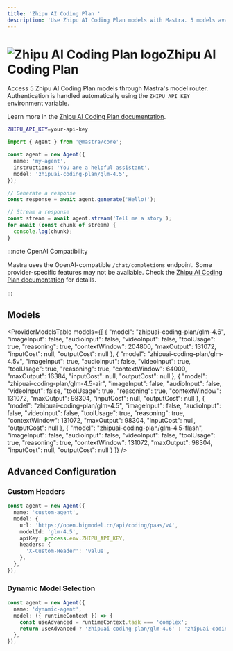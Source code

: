 ```yaml
---
title: 'Zhipu AI Coding Plan '
description: 'Use Zhipu AI Coding Plan models with Mastra. 5 models available.'
---
```


# <img src="https://models.dev/logos/zhipuai-coding-plan.svg" alt="Zhipu AI Coding Plan logo" className="inline w-8 h-8 mr-2 align-middle dark:invert dark:brightness-0 dark:contrast-200" />Zhipu AI Coding Plan

Access 5 Zhipu AI Coding Plan models through Mastra's model router. Authentication is handled automatically using the `ZHIPU_API_KEY` environment variable.

Learn more in the [Zhipu AI Coding Plan documentation](https://docs.bigmodel.cn/cn/coding-plan/overview).

```bash
ZHIPU_API_KEY=your-api-key
```

```typescript
import { Agent } from '@mastra/core';

const agent = new Agent({
  name: 'my-agent',
  instructions: 'You are a helpful assistant',
  model: 'zhipuai-coding-plan/glm-4.5',
});

// Generate a response
const response = await agent.generate('Hello!');

// Stream a response
const stream = await agent.stream('Tell me a story');
for await (const chunk of stream) {
  console.log(chunk);
}
```

:::note OpenAI Compatibility

Mastra uses the OpenAI-compatible `/chat/completions` endpoint. Some provider-specific features may not be available. Check the [Zhipu AI Coding Plan documentation](https://docs.bigmodel.cn/cn/coding-plan/overview) for details.

:::

## Models

<ProviderModelsTable
models={[
{
"model": "zhipuai-coding-plan/glm-4.6",
"imageInput": false,
"audioInput": false,
"videoInput": false,
"toolUsage": true,
"reasoning": true,
"contextWindow": 204800,
"maxOutput": 131072,
"inputCost": null,
"outputCost": null
},
{
"model": "zhipuai-coding-plan/glm-4.5v",
"imageInput": true,
"audioInput": false,
"videoInput": true,
"toolUsage": true,
"reasoning": true,
"contextWindow": 64000,
"maxOutput": 16384,
"inputCost": null,
"outputCost": null
},
{
"model": "zhipuai-coding-plan/glm-4.5-air",
"imageInput": false,
"audioInput": false,
"videoInput": false,
"toolUsage": true,
"reasoning": true,
"contextWindow": 131072,
"maxOutput": 98304,
"inputCost": null,
"outputCost": null
},
{
"model": "zhipuai-coding-plan/glm-4.5",
"imageInput": false,
"audioInput": false,
"videoInput": false,
"toolUsage": true,
"reasoning": true,
"contextWindow": 131072,
"maxOutput": 98304,
"inputCost": null,
"outputCost": null
},
{
"model": "zhipuai-coding-plan/glm-4.5-flash",
"imageInput": false,
"audioInput": false,
"videoInput": false,
"toolUsage": true,
"reasoning": true,
"contextWindow": 131072,
"maxOutput": 98304,
"inputCost": null,
"outputCost": null
}
]}
/>

## Advanced Configuration

### Custom Headers

```typescript
const agent = new Agent({
  name: 'custom-agent',
  model: {
    url: 'https://open.bigmodel.cn/api/coding/paas/v4',
    modelId: 'glm-4.5',
    apiKey: process.env.ZHIPU_API_KEY,
    headers: {
      'X-Custom-Header': 'value',
    },
  },
});
```

### Dynamic Model Selection

```typescript
const agent = new Agent({
  name: 'dynamic-agent',
  model: ({ runtimeContext }) => {
    const useAdvanced = runtimeContext.task === 'complex';
    return useAdvanced ? 'zhipuai-coding-plan/glm-4.6' : 'zhipuai-coding-plan/glm-4.5';
  },
});
```
